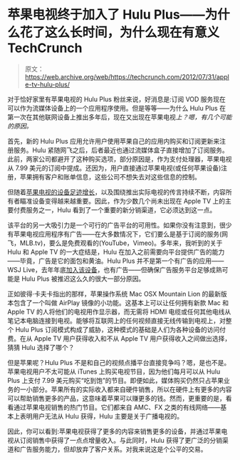 # 苹果电视终于加入了 Hulu Plus——为什么花了这么长时间，为什么现在有意义 TechCrunch

> 原文：<https://web.archive.org/web/https://techcrunch.com/2012/07/31/apple-tv-hulu-plus/>

对于恰好家里有苹果电视的 Hulu Plus 粉丝来说，好消息是:订阅 VOD 服务现在可以作为流媒体设备上的一个应用程序使用。但是等等——为什么 Hulu Plus 在第一次在其他联网设备上推出多年后，现在又出现在苹果电视*上？嗯，有几个可能的原因。*

首先，新的 Hulu Plus 应用允许用户使用苹果自己的应用内购买和订阅更新来注册服务。Hulu 紧随网飞之后，后者最近也通过流媒体盒子直接增加了订阅服务。此前，两家公司都避开了这种购买选项，部分原因是，作为支付处理器，苹果电视从 7.99 美元的订阅中提成。还因为，用户直接通过苹果电视(或任何苹果设备)注册，苹果拥有客户和账单信息，这些公司不想失去对这些信息的控制。

但随着[苹果电视的设备足迹增长](https://web.archive.org/web/20221209104232/https://beta.techcrunch.com/2012/07/24/apple-shiped-1-3m-apple-tvs-in-q3-2012-still-calls-it-a-hobby/)，以及围绕推出实际电视的传言持续不断，内容所有者瞄准设备变得越来越重要。因此，作为少数几个尚未出现在 Apple TV 上的主要付费服务之一，Hulu 看到了一个重要的新分销渠道，它必须达到这一点。

该平台的另一大吸引力是一个可行的广告平台的可用性。如果你没有注意到，很少有苹果电视应用程序有广告——在大多数情况下，它们要么是基于订阅的服务(网飞，MLB.tv)，要么是免费观看的(YouTube，Vimeo)。多年来，我听到的关于 Hulu 和 Apple TV 的一大症结是，Hulu 在加入之前需要向平台提供广告的能力——毕竟，广告是它的面包和黄油。Hulu Plus 并不是第一个有广告的应用——WSJ Live，去年年底[加入该设备](https://web.archive.org/web/20221209104232/http://www.appleinsider.com/articles/11/10/12/apple_tv_gets_airplay_mirroring_photo_stream_nhl_and_wsj_live.html)，也有广告——但确保广告服务平台足够成熟可能是 Hulu Plus 被推迟这么久的很大一部分原因。

正如彼得·卡夫卡指出的那样，苹果操作系统 Mac OSX Mountain Lion 的最新版本包含了一个叫做 AirPlay 镜像的小功能。这基本上可以让任何拥有新款 Mac 和 Apple TV 的人将他们的电视用作显示器，而无需将 HDMI 电缆或任何其他电线从笔记本电脑连接到电视。能够将互联网上的任何视频直接无线传输到电视上，对整个 Hulu Plus 订阅模式构成了威胁，这种模式的基础是人们为各种设备的访问付费。在从 Apple TV 用户获得收入和不从 Apple TV 用户获得收入之间做出选择，猜猜 Hulu 选择了哪个？

但是苹果呢？Hulu Plus 不是和自己的视频点播平台直接竞争吗？嗯，是也不是。苹果电视用户不太可能从 iTunes 上购买电视节目，因为他们每月可以从 Hulu Plus 上支付 7.99 美元购买“吃到饱”的节目。即便如此，媒体购买仍然只占苹果业务的一小部分。苹果所有的实际收入都来自硬件销售，所以在硬件上有更多的内容可以帮助销售更多的产品，这意味着苹果可以赚更多的钱。然而，更重要的是，看看通过苹果电视销售的热门节目。它们都来自 AMC、FX 之类的有线网络——基本上表明用户无法从 Hulu 获得，Hulu 主要是关于广播电视的。

因此，你可以看到:苹果电视获得了更多的内容来销售更多的设备，并通过苹果电视从订阅销售中获得了一点点增量收入。与此同时，Hulu 获得了更广泛的分销渠道和广告服务能力，但却放弃了客户关系。对我来说这是个公平的交易。